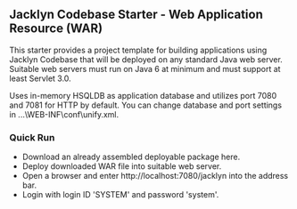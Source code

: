 ## Jacklyn Codebase Starter - Web Application Resource (WAR)
This starter provides a project template for building applications using Jacklyn Codebase that will be deployed on any standard Java web server. Suitable web servers must run on Java 6 at minimum and must support at least Servlet 3.0.

Uses in-memory HSQLDB as application database and utilizes port 7080 and 7081 for HTTP by default. You can change database and port settings in ...\WEB-INF\conf\unify.xml.
 
### Quick Run
* Download an already assembled deployable package here.
* Deploy downloaded WAR file into suitable web server.
* Open a browser and enter http://localhost:7080/jacklyn into the address bar.
* Login with login ID 'SYSTEM' and password 'system'.